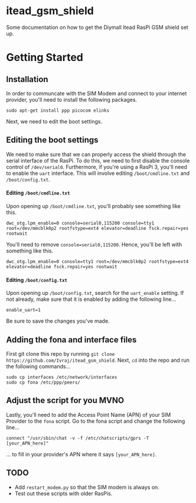 # itead_gsm_shield
Some documentation on how to get the Diymall Itead RasPi GSM shield set up. 

# Getting Started
## Installation
In order to communcate with the SIM Modem and connect to your internet provider, you'll need to install the following packages.

```
sudo apt-get install ppp picocom elinks
```

Next, we need to edit the boot settings. 

## Editing the boot settings
We need to make sure that we can properly access the shield through the serial interface of the RasPi. To do this, we need to first disable the console control of `/dev/serial0`. Furthermore, if you're using a RasPi 3, you'll need to enable the `uart` interface. This will involve editing `/boot/cmdline.txt` and `/boot/config.txt`.

#### Editing `/boot/cmdline.txt`
Upon opening up `/boot/cmdline.txt`, you'll probably see something like this.

```
dwc_otg.lpm_enable=0 console=serial0,115200 console=tty1 root=/dev/mmcblk0p2 rootfstype=ext4 elevator=deadline fsck.repair=yes rootwait
```

You'll need to remove `console=serial0,115200`. Hence, you'll be left with something like this. 

```
dwc_otg.lpm_enable=0 console=tty1 root=/dev/mmcblk0p2 rootfstype=ext4 elevator=deadline fsck.repair=yes rootwait
```

#### Editing `/boot/config.txt`
Upon opening up `/boot/config.txt`, search for the `uart_enable` setting. If not already, make sure that it is enabled by adding the following line...

```
enable_uart=1
```

Be sure to save the changes you've made. 

## Adding the fona and interface files
First git clone this repo by running `git clone https://github.com/Ivraj/itead_gsm_shield`. Next, `cd` into the repo and run the following commands...

```
sudo cp interfaces /etc/network/interfaces
sudo cp fona /etc/ppp/peers/
```

## Adjust the script for you MVNO
Lastly, you'll need to add the Access Point Name (APN) of your SIM Provider to the `fona` script. Go to the fona script and change the following line...

```
connect "/usr/sbin/chat -v -f /etc/chatscripts/gprs -T [your_APN_here]"
```

... to fill in your provider's APN where it says `[your_APN_here]`. 

## TODO
- Add `restart_modem.py` so that the SIM modem is always on. 
- Test out these scripts with older RasPis. 
